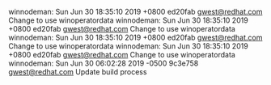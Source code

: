 winnodeman: Sun Jun 30 18:35:10 2019 +0800 ed20fab gwest@redhat.com Change to use winoperatordata
winnodeman: Sun Jun 30 18:35:10 2019 +0800 ed20fab gwest@redhat.com Change to use winoperatordata
winnodeman: Sun Jun 30 18:35:10 2019 +0800 ed20fab gwest@redhat.com Change to use winoperatordata
winnodeman: Sun Jun 30 18:35:10 2019 +0800 ed20fab gwest@redhat.com Change to use winoperatordata
winnodeman: Sun Jun 30 06:02:28 2019 -0500 9c3e758 gwest@redhat.com Update build process
